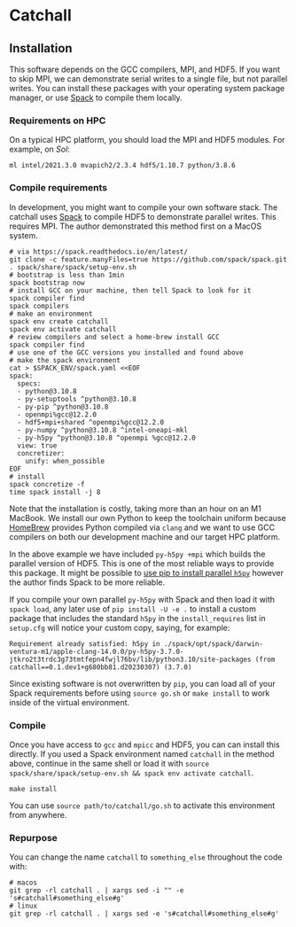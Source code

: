 # Catchall

## Installation

This software depends on the GCC compilers, MPI, and HDF5. If you want to skip MPI, we can demonstrate serial writes to a single file, but not parallel writes. You can install these packages with your operating system package manager, or use [Spack](https://spack.io) to compile them locally.

### Requirements on HPC

On a typical HPC platform, you should load the MPI and HDF5 modules. For example, on *Sol*:

~~~
ml intel/2021.3.0 mvapich2/2.3.4 hdf5/1.10.7 python/3.8.6
~~~

### Compile requirements

In development, you might want to compile your own software stack. The catchall uses [Spack](https://spack.io) to compile HDF5 to demonstrate parallel writes. This requires MPI. The author demonstrated this method first on a MacOS system.

~~~
# via https://spack.readthedocs.io/en/latest/
git clone -c feature.manyFiles=true https://github.com/spack/spack.git
. spack/share/spack/setup-env.sh
# bootstrap is less than 1min
spack bootstrap now
# install GCC on your machine, then tell Spack to look for it
spack compiler find
spack compilers
# make an environment
spack env create catchall
spack env activate catchall
# review compilers and select a home-brew install GCC
spack compiler find
# use one of the GCC versions you installed and found above
# make the spack environment
cat > $SPACK_ENV/spack.yaml <<EOF
spack:
  specs:
  - python@3.10.8
  - py-setuptools ^python@3.10.8
  - py-pip ^python@3.10.8
  - openmpi%gcc@12.2.0
  - hdf5+mpi+shared ^openmpi%gcc@12.2.0
  - py-numpy ^python@3.10.8 ^intel-oneapi-mkl 
  - py-h5py ^python@3.10.8 ^openmpi %gcc@12.2.0
  view: true
  concretizer:
    unify: when_possible
EOF
# install
spack concretize -f 
time spack install -j 8
~~~

Note that the installation is costly, taking more than an hour on an M1 MacBook. We install our own Python to keep the toolchain uniform because [HomeBrew](https://brew.sh) provides Python compiled via `clang` and we want to use GCC compilers on both our development machine and our target HPC platform.

In the above example we have included `py-h5py +mpi` which builds the parallel version of HDF5. This is one of the most reliable ways to provide this package. It might be possible to [use pip to install parallel `h5py`](https://docs.h5py.org/en/stable/mpi.html#building-against-parallel-hdf5) however the author finds Spack to be more reliable. 

If you compile your own parallel `py-h5py` with Spack and then load it with `spack load`, any later use of `pip install -U -e .` to install a custom package that includes the standard `h5py` in the `install_requires` list in `setup.cfg` will notice your custom copy, saying, for example:

~~~
Requirement already satisfied: h5py in ./spack/opt/spack/darwin-ventura-m1/apple-clang-14.0.0/py-h5py-3.7.0-jtkro2t3trdc3g73tmtfepn4fwjl76bv/lib/python3.10/site-packages (from catchall==0.1.dev1+g680bb81.d20230307) (3.7.0)
~~~

Since existing software is not overwritten by `pip`, you can load all of your Spack requirements before using `source go.sh` or `make install` to work inside of the virtual environment.

### Compile

Once you have access to `gcc` and `mpicc` and HDF5, you can can install this directly. If you used a Spack environment named `catchall` in the method above, continue in the same shell or load it with `source spack/share/spack/setup-env.sh && spack env activate catchall`.

~~~
make install
~~~

You can use `source path/to/catchall/go.sh` to activate this environment from anywhere.

### Repurpose

You can change the name `catchall` to `something_else` throughout the code with:

~~~
# macos
git grep -rl catchall . | xargs sed -i "" -e 's#catchall#something_else#g'
# linux
git grep -rl catchall . | xargs sed -e 's#catchall#something_else#g'
~~~
